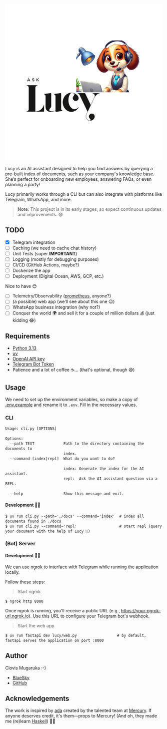 ![Ask Lucy](./images/Lucy.png)

Lucy is an AI assistant designed to help you find answers by querying a pre-built index of documents, such as your company's knowledge base.
She’s perfect for onboarding new employees, answering FAQs, or even planning a party!

Lucy primarily works through a CLI but can also integrate with platforms like Telegram, WhatsApp, and more.

> **Note**: This project is in its early stages, so expect continuous updates and improvements. 😅


## TODO
- [x] Telegram integration
- [ ] Caching (we need to cache chat history)
- [ ] Unit Tests (super **IMPORTANT**)
- [ ] Logging (mostly for debugging purposes)
- [ ] CI/CD (GitHub Actions, maybe?)
- [ ] Dockerize the app
- [ ] Deployment (Digital Ocean, AWS, GCP, etc.)

Nice to have 😊

- [ ] Telemetry/Observability ([prometheus](https://prometheus.io/), anyone?)
- [ ] (a possible) web app (we'll see about this one 😉)
- [ ] WhatsApp business integration (why not?)
- [ ] Conquer the world 🌍 and sell it for a couple of million dollars 💰 (just kidding 😂)

## Requirements

- [Python 3.13](https://www.python.org/downloads/)
- [uv](https://docs.astral.sh/uv/)
- [OpenAI API key](https://help.openai.com/en/articles/4936850-where-do-i-find-my-openai-api-key)
- [Telegram Bot Token](https://core.telegram.org/bots/tutorial#obtain-your-bot-token)
- Patience and a lot of coffee ☕️... (that's optional, though 😅)

## Usage

We need to set up the environment variables, so make a copy of [.env.example](./.env.example)
and rename it to `.env`. Fill in the necessary values.

### CLI

```
Usage: cli.py [OPTIONS]

Options:
  --path TEXT             Path to the directory containing the documents to
                          index.
  --command [index|repl]  What do you want to do?

                          index: Generate the index for the AI assistant.
                          repl:  Ask the AI assistant question via a REPL.

  --help                  Show this message and exit.
```

#### Development 👷🏽

```console
$ uv run cli.py --path='./docs' --command='index'  # index all documents found in ./docs
$ uv run cli.py --command='repl'                   # start repl (query your document with the help of Lucy 🐶)
```

### (Bot) Server

#### Development 👷🏽

We can use [ngrok](https://ngrok.com/) to interface with Telegram while running the application locally.

Follow these steps:

> Start ngrok

```console
$ ngrok http 8000
```

Once ngrok is running, you'll receive a public URL (e.g., https://your-ngrok-url.ngrok.io).
Use this URL to configure your Telegram bot's webhook.

> Start the web app

```console
$ uv run fastapi dev lucy/web.py                  # by default, fastapi serves the application on port :8000
```


## Author

Clovis Mugaruka :-)

- [BlueSky](https://bsky.app/profile/clovisphere.github.io)
- [GitHub](https://github.com/clovisphere)


## Acknowledgements

The work is inspired by [ada](https://github.com/MercuryTechnologies/ada)
created by the talented team at [Mercury](https://mercury.com/). If anyone deserves credit,
it's them—props to Mercury! (And oh, they made me (re)learn [Haskell](https://people.willamette.edu/~fruehr/haskell/evolution.html)) 👏🏽
